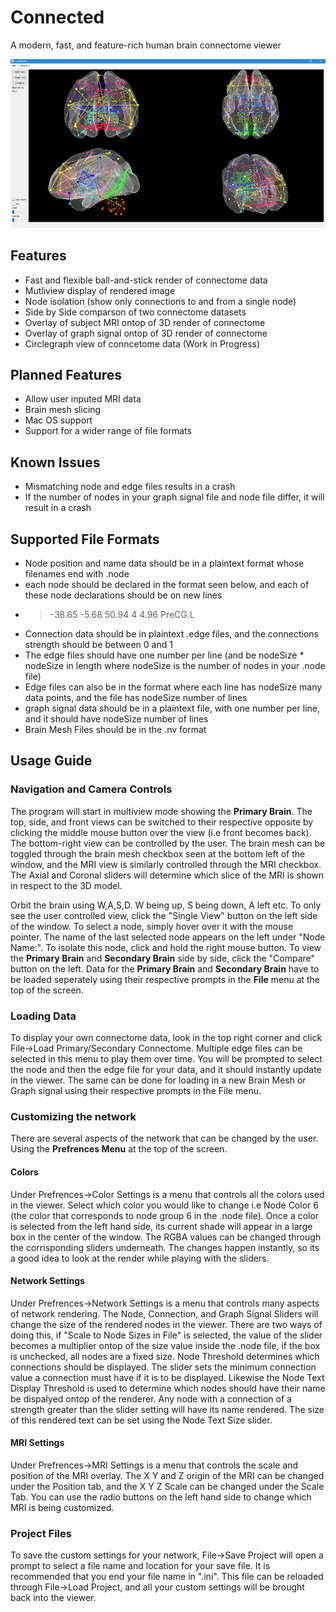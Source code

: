 # Connected
A modern, fast, and feature-rich human brain connectome viewer

![Connected Brain Viewer](/shaders/connected.png)

## Features
* Fast and flexible ball-and-stick render of connectome data
* Mutliview display of rendered image
* Node isolation (show only connections to and from a single node)
* Side by Side comparson of two connectome datasets
* Overlay of subject MRI ontop of 3D render of connectome
* Overlay of graph signal ontop of 3D render of connectome
* Circlegraph view of conncetome data (Work in Progress)

## Planned Features
* Allow user inputed MRI data
* Brain mesh slicing
* Mac OS support
* Support for a wider range of file formats

## Known Issues
* Mismatching node and edge files results in a crash
* If the number of nodes in your graph signal file and node file differ, it will result in a crash

## Supported File Formats
* Node position and name data should be in a plaintext format whose filenames end with .node
* each node should be declared in the format seen below, and each of these node declarations should be on new lines
* > -38.65	-5.68	50.94	4	4.96	PreCG.L
* Connection data should be in plaintext .edge files, and the connections strength should be between 0 and 1
* The edge files should have one number per line (and be nodeSize * nodeSize in length where nodeSize is the number of nodes in your .node file)
* Edge files can also be in the format where each line has nodeSize many data points, and the file has nodeSize number of lines
* graph signal data should be in a plaintext file, with one number per line, and it should have nodeSize number of lines
* Brain Mesh Files should be in the .nv format

## Usage Guide
### Navigation and Camera Controls
The program will start in multiview mode showing the **Primary Brain**. The top, side, and front views can be switched to their 
respective opposite by clicking the middle mouse button over the view (i.e front becomes back). The bottom-right view can be controlled by the user. The brain mesh can be toggled through the brain mesh checkbox seen at the bottom left of the window, and the MRI view is similarly controlled through the MRI checkbox. The Axial and Coronal sliders will determine which slice of the MRI is shown
in respect to the 3D model.

Orbit the brain using W,A,S,D. W being up, S being down, A left etc. To only see the user controlled view, click the "Single View" 
button on the left side of the window. To select a node, simply hover over it with the mouse pointer. The name of the last selected 
node appears on the left under "Node Name:". To isolate this node, click and hold the right mouse button. To view the **Primary Brain** 
and **Secondary Brain** side by side, click the "Compare" button on the left. Data for the **Primary Brain** and **Secondary Brain** have to be loaded seperately using their respective prompts in the **File** menu at the top of the screen.

### Loading Data
To display your own connectome data, look in the top right corner and click File->Load Primary/Secondary Connectome. Multiple edge files can be selected in this menu to play them over time.
You will be prompted to select the node and then the edge file for your data, and it should instantly update in the viewer. The same can be done for loading in a new Brain Mesh or Graph signal using their respective prompts in the File menu.

### Customizing the network
There are several aspects of the network that can be changed by the user. Using the **Prefrences Menu** at the top of the screen.
#### Colors
Under Prefrences->Color Settings is a menu that controls all the colors used in the viewer. Select which color you would like to change i.e Node Color 6 (the color that corresponds to node group 6 in the .node file). Once a color is selected from the left hand side, its current shade will appear in a large box in the center of the window. The RGBA values can be changed through the corrisponding sliders underneath. The changes happen instantly, so its a good idea to look at the render while playing with the sliders.
#### Network Settings
Under Prefrences->Network Settings is a menu that controls many aspects of network rendering. The Node, Connection, and Graph Signal Sliders will change the size of the rendered nodes in the viewer. There are two ways of doing this, if "Scale to Node Sizes in File" is selected, the value of the slider becomes a multiplier ontop of the size value inside the .node file, if the box is unchecked, all nodes are a fixed size. Node Threshold determines which connections should be displayed. The slider sets the minimum connection value a connection must have if it is to be displayed. Likewise the Node Text Display Threshold is used to determine which nodes should have their name be dispalyed ontop of the renderer. Any node with a connection of a strength greater than the slider setting will have its name rendered. The size of this rendered text can be set using the Node Text Size slider.
#### MRI Settings
Under Prefrences->MRI Settings is a menu that controls the scale and position of the MRI overlay. The X Y and Z origin of the MRI can be changed under the Position tab, and the X Y Z Scale can be changed under the Scale Tab. You can use the radio buttons on the left hand side to change which MRI is being customized.

### Project Files
To save the custom settings for your network, File->Save Project will open a prompt to select a file name and location for your save file. It is recommended that you end your file name in ".ini". This file can be reloaded through File->Load Project, and all your custom settings will be brought back into the viewer.
